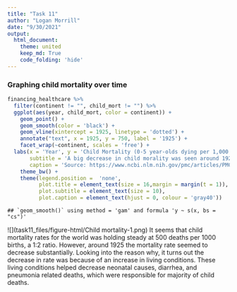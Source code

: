 ```yaml
---
title: "Task 11"
author: "Logan Morrill"
date: "9/30/2021"
output: 
  html_document:
    theme: united
    keep_md: True
    code_folding: 'hide'
---
```





### Graphing child mortality over time

```r
financing_healthcare %>%
  filter(continent != "", child_mort != "") %>%
  ggplot(aes(year, child_mort, color = continent)) +
    geom_point() +
    geom_smooth(color = 'black') +
    geom_vline(xintercept = 1925, linetype = 'dotted') +
    annotate("text", x = 1925, y = 750, label = '1925') +
    facet_wrap(~continent, scales = 'free') +
  labs(x = 'Year', y = 'Child Mortality (0-5 year-olds dying per 1,000 born)', title = 'Child Mortality over Time',
       subtitle = 'A big decrease in child morality was seen around 1925 because\nof the increase in living conditions across the world.',
       caption = 'Source: https://www.ncbi.nlm.nih.gov/pmc/articles/PMC1449154/') +
    theme_bw() +
    theme(legend.position =  'none',
          plot.title = element_text(size = 16,margin = margin(t = 1)),
          plot.subtitle = element_text(size = 10), 
          plot.caption = element_text(hjust = 0, colour = 'gray40'))
```

```
## `geom_smooth()` using method = 'gam' and formula 'y ~ s(x, bs = "cs")'
```

![](task11_files/figure-html/Child mortality-1.png)<!-- -->
It seems that child mortality rates for the world was holding steady at 500 deaths per 1000 births, a 1:2 ratio. However, around 1925 the mortality rate seemed to decrease substantially. Looking into the reason why, it turns out the decrease in rate was because of an increase in living conditions. These living conditions helped decrease neonatal causes, diarrhea, and pneumonia related deaths, which were responsible for majority of child deaths. 
